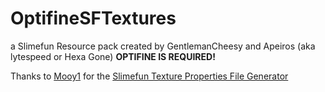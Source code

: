 # OptifineSFTextures
a Slimefun Resource pack created by GentlemanCheesy and Apeiros (aka lytespeed or Hexa Gone)
**OPTIFINE IS REQUIRED!**

Thanks to [Mooy1](https://github.com/Mooy1) for the [Slimefun Texture Properties File Generator](https://github.com/Mooy1/SlimefunTextureGenerator)

